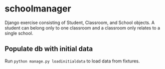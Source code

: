 # schoolmanager
Django exercise consisting of Student, Classroom, and School objects.
A student can belong only to one classroom and a classroom only relates to a single school.

## Populate db with initial data
Run `python manage.py loadinitialdata` to load data from fixtures.
